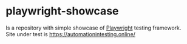# playwright-showcase

Is a repository with simple showcase of [Playwright](https://playwright.dev/) testing framework. <br /> Site under test is https://automationintesting.online/

